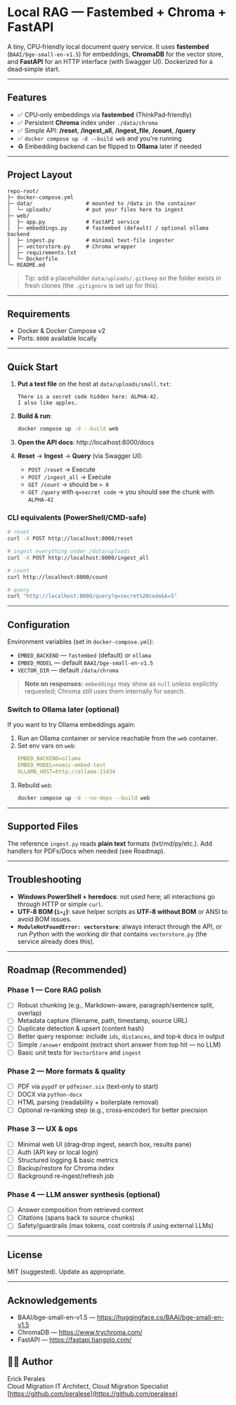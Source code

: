 # Local RAG — Fastembed + Chroma + FastAPI

A tiny, CPU‑friendly local document query service. It uses **fastembed** (`BAAI/bge-small-en-v1.5`) for embeddings, **ChromaDB** for the vector store, and **FastAPI** for an HTTP interface (with Swagger UI). Dockerized for a dead‑simple start.

---

## Features
- ✅ CPU‑only embeddings via **fastembed** (ThinkPad‑friendly)
- ✅ Persistent **Chroma** index under `./data/chroma`
- ✅ Simple API: **/reset**, **/ingest_all**, **/ingest_file**, **/count**, **/query**
- ✅ `docker compose up -d --build web` and you're running
- ♻️ Embedding backend can be flipped to **Ollama** later if needed

---

## Project Layout
```
repo-root/
├─ docker-compose.yml
├─ data/                 # mounted to /data in the container
│  └─ uploads/           # put your files here to ingest
├─ web/
│  ├─ app.py             # FastAPI service
│  ├─ embeddings.py      # fastembed (default) / optional ollama backend
│  ├─ ingest.py          # minimal text-file ingester
│  ├─ vectorstore.py     # Chroma wrapper
│  ├─ requirements.txt
│  └─ Dockerfile
└─ README.md
```
> Tip: add a placeholder `data/uploads/.gitkeep` so the folder exists in fresh clones (the `.gitignore` is set up for this).

---

## Requirements
- Docker & Docker Compose v2
- Ports: `8000` available locally

---

## Quick Start
1. **Put a test file** on the host at `data/uploads/small.txt`:
   ```text
   There is a secret code hidden here: ALPHA-42.
   I also like apples.
   ```

2. **Build & run**:
   ```bash
   docker compose up -d --build web
   ```

3. **Open the API docs**: http://localhost:8000/docs

4. **Reset** → **Ingest** → **Query** (via Swagger UI):
   - `POST /reset` → Execute
   - `POST /ingest_all` → Execute
   - `GET /count` → should be `> 0`
   - `GET /query` with `q=secret code` → you should see the chunk with `ALPHA-42`

### CLI equivalents (PowerShell/CMD-safe)
```bash
# reset
curl -X POST http://localhost:8000/reset

# ingest everything under /data/uploads
curl -X POST http://localhost:8000/ingest_all

# count
curl http://localhost:8000/count

# query
curl "http://localhost:8000/query?q=secret%20code&k=5"
```

---

## Configuration
Environment variables (set in `docker-compose.yml`):
- `EMBED_BACKEND` — `fastembed` (default) or `ollama`
- `EMBED_MODEL` — default `BAAI/bge-small-en-v1.5`
- `VECTOR_DIR` — default `/data/chroma`

> **Note on responses:** `embeddings` may show as `null` unless explicitly requested; Chroma still uses them internally for search.

### Switch to Ollama later (optional)
If you want to try Ollama embeddings again:
1. Run an Ollama container or service reachable from the `web` container.
2. Set env vars on `web`:
   ```yaml
   EMBED_BACKEND=ollama
   EMBED_MODEL=nomic-embed-text
   OLLAMA_HOST=http://ollama:11434
   ```
3. Rebuild `web`:
   ```bash
   docker compose up -d --no-deps --build web
   ```

---

## Supported Files
The reference `ingest.py` reads **plain text** formats (txt/md/py/etc.). Add handlers for PDFs/Docs when needed (see Roadmap).

---

## Troubleshooting
- **Windows PowerShell + heredocs**: not used here; all interactions go through HTTP or simple `curl`.
- **UTF‑8 BOM (`ï»¿`)**: save helper scripts as **UTF‑8 without BOM** or ANSI to avoid BOM issues.
- **`ModuleNotFoundError: vectorstore`**: always interact through the API, or run Python with the working dir that contains `vectorstore.py` (the service already does this).

---

## Roadmap (Recommended)
### Phase 1 — Core RAG polish
- [ ] Robust chunking (e.g., Markdown-aware, paragraph/sentence split, overlap)
- [ ] Metadata capture (filename, path, timestamp, source URL)
- [ ] Duplicate detection & upsert (content hash)
- [ ] Better query response: include `ids`, `distances`, and top‑k docs in output
- [ ] Simple `/answer` endpoint (extract short answer from top hit — no LLM)
- [ ] Basic unit tests for `VectorStore` and `ingest`

### Phase 2 — More formats & quality
- [ ] PDF via `pypdf` or `pdfminer.six` (text‑only to start)
- [ ] DOCX via `python-docx`
- [ ] HTML parsing (readability + boilerplate removal)
- [ ] Optional re‑ranking step (e.g., cross‑encoder) for better precision

### Phase 3 — UX & ops
- [ ] Minimal web UI (drag‑drop ingest, search box, results pane)
- [ ] Auth (API key or local login)
- [ ] Structured logging & basic metrics
- [ ] Backup/restore for Chroma index
- [ ] Background re‑ingest/refresh job

### Phase 4 — LLM answer synthesis (optional)
- [ ] Answer composition from retrieved context
- [ ] Citations (spans back to source chunks)
- [ ] Safety/guardrails (max tokens, cost controls if using external LLMs)

---

## License
MIT (suggested). Update as appropriate.

---

## Acknowledgements
- BAAI/bge-small-en-v1.5 — https://huggingface.co/BAAI/bge-small-en-v1.5
- ChromaDB — https://www.trychroma.com/
- FastAPI — https://fastapi.tiangolo.com/

## 👨‍💻 Author

Erick Perales  
Cloud Migration IT Architect, Cloud Migration Specialist
[https://github.com/peralese](https://github.com/peralese)